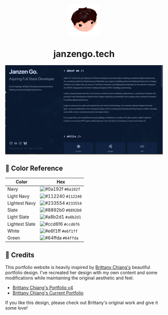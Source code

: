 <div align="center">
  <img alt="Logo" src="images/logo.png" width="100" />
</div>
<h1 align="center">
  janzengo.tech
</h1>

![demo](https://raw.githubusercontent.com/janzengo/janzengo.github.io/main/images/page-screenshot.png)


## 🎨 Color Reference

| Color          | Hex                                                                |
| -------------- | ------------------------------------------------------------------ |
| Navy           | ![#0a192f](https://via.placeholder.com/10/0a192f?text=+) `#0a192f` |
| Light Navy     | ![#112240](https://via.placeholder.com/10/112240?text=+) `#112240` |
| Lightest Navy  | ![#233554](https://via.placeholder.com/10/233554?text=+) `#233554` |
| Slate          | ![#8892b0](https://via.placeholder.com/10/8892b0?text=+) `#8892b0` |
| Light Slate    | ![#a8b2d1](https://via.placeholder.com/10/a8b2d1?text=+) `#a8b2d1` |
| Lightest Slate | ![#ccd6f6](https://via.placeholder.com/10/ccd6f6?text=+) `#ccd6f6` |
| White          | ![#e6f1ff](https://via.placeholder.com/10/e6f1ff?text=+) `#e6f1ff` |
| Green          | ![#64ffda](https://via.placeholder.com/10/64ffda?text=+) `#64ffda` |

## 🙏 Credits

This portfolio website is heavily inspired by [Brittany Chiang's](https://brittanychiang.com/) beautiful portfolio design. I've recreated her design with my own content and some modifications while maintaining the original aesthetic and feel.

- [Brittany Chiang's Portfolio v4](https://v4.brittanychiang.com/)
- [Brittany Chiang's Current Portfolio](https://brittanychiang.com/)

If you like this design, please check out Brittany's original work and give it some love!